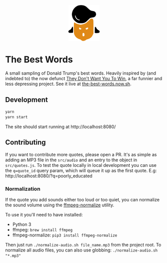<p align="center">
    <img src="https://raw.githubusercontent.com/filipemir/trump/master/src/img/face-orange.png" width="100px">
</p>

# The Best Words
A small sampling of Donald Trump's best words. Heavily inspired by (and indebted to)
the now defunct [They Don't Want You To Win](http://www.theydontwantyouto.win), a far funnier and less depressing
project. See it live at [the-best-words.now.sh](http://www.the-best-words.now.sh).

## Development

```bash
yarn
yarn start
```

The site should start running at http://localhost:8080/

## Contributing
If you want to contribute more quotes, please open a PR. It's as simple as adding an MP3 file in the `src/audio` and
an entry to the object in `src/quotes.js`. To test the quote locally in local development you can use the `q=quote_id`
query param, which will queue it up as the first quote. E.g: http://localhost:8080/?q=poorly_educated 

### Normalization
If the quote you add sounds either too loud or too quiet, you can normalize the sound volume using the
[ffmpeg-normalize](https://github.com/slhck/ffmpeg-normalize) utility.

To use it you'll need to have installed:
* Python 3
* ffmpeg: `brew install ffmpeg`
* ffmpeg-normalize: `pip3 install ffmpeg-normalize`

Then just run `./normalize-audio.sh file_name.mp3` from the project root. To normalize all audio files, you can also
use globbing: `./normalize-audio.sh "*.mp3"`